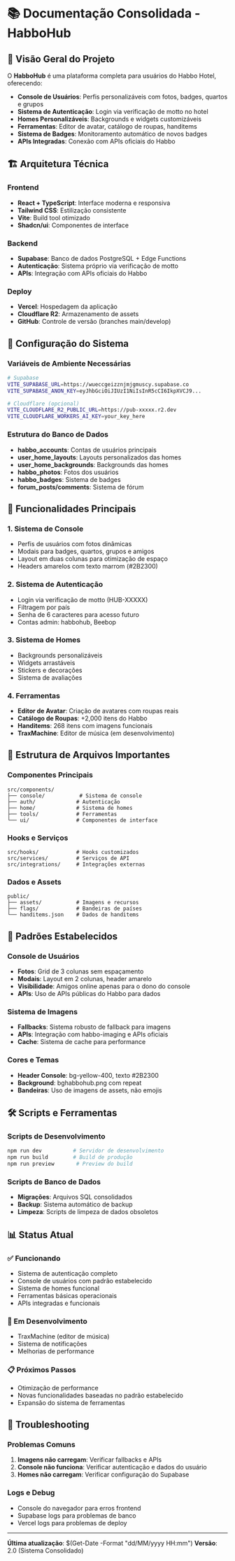 # 📚 Documentação Consolidada - HabboHub

## 🎯 Visão Geral do Projeto

O **HabboHub** é uma plataforma completa para usuários do Habbo Hotel, oferecendo:

- **Console de Usuários**: Perfis personalizáveis com fotos, badges, quartos e grupos
- **Sistema de Autenticação**: Login via verificação de motto no hotel
- **Homes Personalizáveis**: Backgrounds e widgets customizáveis
- **Ferramentas**: Editor de avatar, catálogo de roupas, handitems
- **Sistema de Badges**: Monitoramento automático de novos badges
- **APIs Integradas**: Conexão com APIs oficiais do Habbo

## 🏗️ Arquitetura Técnica

### **Frontend**
- **React + TypeScript**: Interface moderna e responsiva
- **Tailwind CSS**: Estilização consistente
- **Vite**: Build tool otimizado
- **Shadcn/ui**: Componentes de interface

### **Backend**
- **Supabase**: Banco de dados PostgreSQL + Edge Functions
- **Autenticação**: Sistema próprio via verificação de motto
- **APIs**: Integração com APIs oficiais do Habbo

### **Deploy**
- **Vercel**: Hospedagem da aplicação
- **Cloudflare R2**: Armazenamento de assets
- **GitHub**: Controle de versão (branches main/develop)

## 🔧 Configuração do Sistema

### **Variáveis de Ambiente Necessárias**
```bash
# Supabase
VITE_SUPABASE_URL=https://wueccgeizznjmjgmuscy.supabase.co
VITE_SUPABASE_ANON_KEY=eyJhbGciOiJIUzI1NiIsInR5cCI6IkpXVCJ9...

# Cloudflare (opcional)
VITE_CLOUDFLARE_R2_PUBLIC_URL=https://pub-xxxxx.r2.dev
VITE_CLOUDFLARE_WORKERS_AI_KEY=your_key_here
```

### **Estrutura do Banco de Dados**
- **habbo_accounts**: Contas de usuários principais
- **user_home_layouts**: Layouts personalizados das homes
- **user_home_backgrounds**: Backgrounds das homes
- **habbo_photos**: Fotos dos usuários
- **habbo_badges**: Sistema de badges
- **forum_posts/comments**: Sistema de fórum

## 🚀 Funcionalidades Principais

### **1. Sistema de Console**
- Perfis de usuários com fotos dinâmicas
- Modais para badges, quartos, grupos e amigos
- Layout em duas colunas para otimização de espaço
- Headers amarelos com texto marrom (#2B2300)

### **2. Sistema de Autenticação**
- Login via verificação de motto (HUB-XXXXX)
- Filtragem por país
- Senha de 6 caracteres para acesso futuro
- Contas admin: habbohub, Beebop

### **3. Sistema de Homes**
- Backgrounds personalizáveis
- Widgets arrastáveis
- Stickers e decorações
- Sistema de avaliações

### **4. Ferramentas**
- **Editor de Avatar**: Criação de avatares com roupas reais
- **Catálogo de Roupas**: +2,000 itens do Habbo
- **Handitems**: 268 itens com imagens funcionais
- **TraxMachine**: Editor de música (em desenvolvimento)

## 📁 Estrutura de Arquivos Importantes

### **Componentes Principais**
```
src/components/
├── console/           # Sistema de console
├── auth/             # Autenticação
├── home/             # Sistema de homes
├── tools/            # Ferramentas
└── ui/               # Componentes de interface
```

### **Hooks e Serviços**
```
src/hooks/            # Hooks customizados
src/services/         # Serviços de API
src/integrations/     # Integrações externas
```

### **Dados e Assets**
```
public/
├── assets/           # Imagens e recursos
├── flags/            # Bandeiras de países
└── handitems.json    # Dados de handitems
```

## 🔄 Padrões Estabelecidos

### **Console de Usuários**
- **Fotos**: Grid de 3 colunas sem espaçamento
- **Modais**: Layout em 2 colunas, header amarelo
- **Visibilidade**: Amigos online apenas para o dono do console
- **APIs**: Uso de APIs públicas do Habbo para dados

### **Sistema de Imagens**
- **Fallbacks**: Sistema robusto de fallback para imagens
- **APIs**: Integração com habbo-imaging e APIs oficiais
- **Cache**: Sistema de cache para performance

### **Cores e Temas**
- **Header Console**: bg-yellow-400, texto #2B2300
- **Background**: bghabbohub.png com repeat
- **Bandeiras**: Uso de imagens de assets, não emojis

## 🛠️ Scripts e Ferramentas

### **Scripts de Desenvolvimento**
```bash
npm run dev          # Servidor de desenvolvimento
npm run build        # Build de produção
npm run preview       # Preview do build
```

### **Scripts de Banco de Dados**
- **Migrações**: Arquivos SQL consolidados
- **Backup**: Sistema automático de backup
- **Limpeza**: Scripts de limpeza de dados obsoletos

## 📊 Status Atual

### **✅ Funcionando**
- Sistema de autenticação completo
- Console de usuários com padrão estabelecido
- Sistema de homes funcional
- Ferramentas básicas operacionais
- APIs integradas e funcionais

### **🔄 Em Desenvolvimento**
- TraxMachine (editor de música)
- Sistema de notificações
- Melhorias de performance

### **📋 Próximos Passos**
- Otimização de performance
- Novas funcionalidades baseadas no padrão estabelecido
- Expansão do sistema de ferramentas

## 🚨 Troubleshooting

### **Problemas Comuns**
1. **Imagens não carregam**: Verificar fallbacks e APIs
2. **Console não funciona**: Verificar autenticação e dados do usuário
3. **Homes não carregam**: Verificar configuração do Supabase

### **Logs e Debug**
- Console do navegador para erros frontend
- Supabase logs para problemas de banco
- Vercel logs para problemas de deploy

---

**Última atualização**: $(Get-Date -Format "dd/MM/yyyy HH:mm")
**Versão**: 2.0 (Sistema Consolidado)

